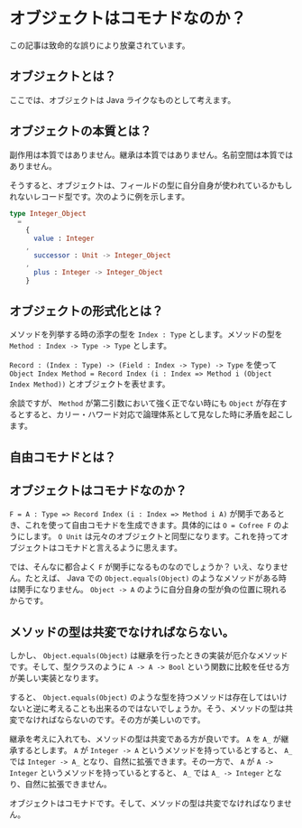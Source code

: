 # オブジェクトはコモナドなのか？

この記事は致命的な誤りにより放棄されています。

## オブジェクトとは？

ここでは、オブジェクトは Java ライクなものとして考えます。

## オブジェクトの本質とは？

副作用は本質ではありません。継承は本質ではありません。名前空間は本質ではありません。

そうすると、オブジェクトは、フィールドの型に自分自身が使われているかもしれないレコード型です。次のように例を示します。

```elm
type Integer_Object
  =
    {
      value : Integer
    ,
      successor : Unit -> Integer_Object
    ,
      plus : Integer -> Integer_Object
    }
```

## オブジェクトの形式化とは？

メソッドを列挙する時の添字の型を `Index : Type` とします。メソッドの型を `Method : Index -> Type -> Type` とします。

`Record : (Index : Type) -> (Field : Index -> Type) -> Type` を使って `Object Index Method = Record Index (i : Index => Method i (Object Index Method))` とオブジェクトを表せます。

余談ですが、 `Method` が第二引数において強く正でない時にも `Object` が存在するとすると、カリー・ハワード対応で論理体系として見なした時に矛盾を起こします。

## 自由コモナドとは？

## オブジェクトはコモナドなのか？

`F = A : Type => Record Index (i : Index => Method i A)` が関手であるとき、これを使って自由コモナドを生成できます。具体的には `O = Cofree F` のようにします。 `O Unit` は元々のオブジェクトと同型になります。これを持ってオブジェクトはコモナドと言えるように思えます。

では、そんなに都合よく `F` が関手になるものなのでしょうか？ いえ、なりません。たとえば、 Java での `Object.equals(Object)` のようなメソッドがある時は関手になりません。 `Object -> A` のように自分自身の型が負の位置に現れるからです。

## メソッドの型は共変でなければならない。

しかし、 `Object.equals(Object)` は継承を行ったときの実装が厄介なメソッドです。そして、型クラスのように `A -> A -> Bool` という関数に比較を任せる方が美しい実装となります。

すると、 `Object.equals(Object)` のような型を持つメソッドは存在してはいけないと逆に考えることも出来るのではないでしょうか。そう、メソッドの型は共変でなければならないのです。その方が美しいのです。

継承を考えに入れても、メソッドの型は共変である方が良いです。 `A` を `A_` が継承するとします。 `A` が `Integer -> A` というメソッドを持っているとすると、 `A_` では `Integer -> A_` となり、自然に拡張できます。その一方で、 `A` が `A -> Integer` というメソッドを持っているとすると、 `A_` では `A_ -> Integer` となり、自然に拡張できません。

オブジェクトはコモナドです。そして、メソッドの型は共変でなければなりません。

